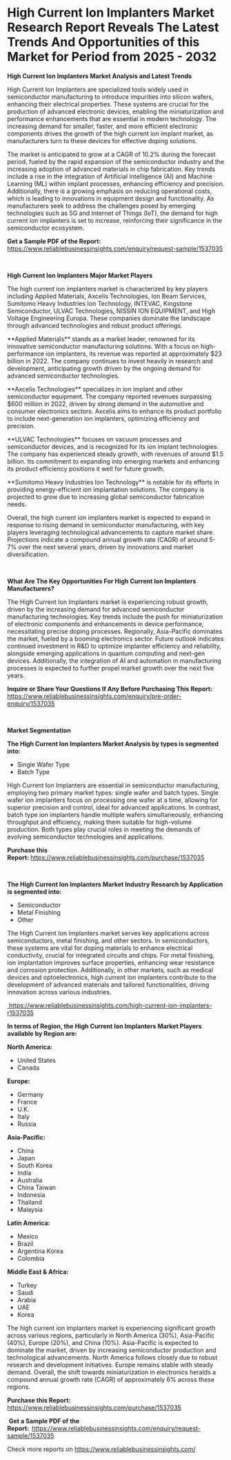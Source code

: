 <p><h1>High Current Ion Implanters Market Research Report Reveals The Latest Trends And Opportunities of this Market for Period from 2025 - 2032</h1></p><p><strong>High Current Ion Implanters Market Analysis and Latest Trends</strong></p>
<p><p>High Current Ion Implanters are specialized tools widely used in semiconductor manufacturing to introduce impurities into silicon wafers, enhancing their electrical properties. These systems are crucial for the production of advanced electronic devices, enabling the miniaturization and performance enhancements that are essential in modern technology. The increasing demand for smaller, faster, and more efficient electronic components drives the growth of the high current ion implant market, as manufacturers turn to these devices for effective doping solutions.</p><p>The market is anticipated to grow at a CAGR of 10.2% during the forecast period, fueled by the rapid expansion of the semiconductor industry and the increasing adoption of advanced materials in chip fabrication. Key trends include a rise in the integration of Artificial Intelligence (AI) and Machine Learning (ML) within implant processes, enhancing efficiency and precision. Additionally, there is a growing emphasis on reducing operational costs, which is leading to innovations in equipment design and functionality. As manufacturers seek to address the challenges posed by emerging technologies such as 5G and Internet of Things (IoT), the demand for high current ion implanters is set to increase, reinforcing their significance in the semiconductor ecosystem.</p></p>
<p><strong>Get a Sample PDF of the Report:&nbsp;</strong> <a href="https://www.reliablebusinessinsights.com/enquiry/request-sample/1537035?utm_campaign=1581&utm_medium=2&utm_source=Github&utm_content=ia&utm_term=11042025&utm_id=high-current-ion-implanters">https://www.reliablebusinessinsights.com/enquiry/request-sample/1537035</a></p>
<p>&nbsp;</p>
<p><strong>High Current Ion Implanters Major Market Players</strong></p>
<p><p>The high current ion implanters market is characterized by key players including Applied Materials, Axcelis Technologies, Ion Beam Services, Sumitomo Heavy Industries Ion Technology, INTEVAC, Kingstone Semiconductor, ULVAC Technologies, NISSIN ION EQUIPMENT, and High Voltage Engineering Europa. These companies dominate the landscape through advanced technologies and robust product offerings.</p><p>**Applied Materials** stands as a market leader, renowned for its innovative semiconductor manufacturing solutions. With a focus on high-performance ion implanters, its revenue was reported at approximately $23 billion in 2022. The company continues to invest heavily in research and development, anticipating growth driven by the ongoing demand for advanced semiconductor technologies.</p><p>**Axcelis Technologies** specializes in ion implant and other semiconductor equipment. The company reported revenues surpassing $600 million in 2022, driven by strong demand in the automotive and consumer electronics sectors. Axcelis aims to enhance its product portfolio to include next-generation ion implanters, optimizing efficiency and precision.</p><p>**ULVAC Technologies** focuses on vacuum processes and semiconductor devices, and is recognized for its ion implant technologies. The company has experienced steady growth, with revenues of around $1.5 billion. Its commitment to expanding into emerging markets and enhancing its product efficiency positions it well for future growth.</p><p>**Sumitomo Heavy Industries Ion Technology** is notable for its efforts in providing energy-efficient ion implantation solutions. The company is projected to grow due to increasing global semiconductor fabrication needs.</p><p>Overall, the high current ion implanters market is expected to expand in response to rising demand in semiconductor manufacturing, with key players leveraging technological advancements to capture market share. Projections indicate a compound annual growth rate (CAGR) of around 5-7% over the next several years, driven by innovations and market diversification.</p></p>
<p>&nbsp;</p>
<p><strong>What Are The Key Opportunities For High Current Ion Implanters Manufacturers?</strong></p>
<p><p>The High Current Ion Implanters market is experiencing robust growth, driven by the increasing demand for advanced semiconductor manufacturing technologies. Key trends include the push for miniaturization of electronic components and enhancements in device performance, necessitating precise doping processes. Regionally, Asia-Pacific dominates the market, fueled by a booming electronics sector. Future outlook indicates continued investment in R&D to optimize implanter efficiency and reliability, alongside emerging applications in quantum computing and next-gen devices. Additionally, the integration of AI and automation in manufacturing processes is expected to further propel market growth over the next five years.</p></p>
<p><strong>Inquire or Share Your Questions If Any Before Purchasing This Report:</strong> <a href="https://www.reliablebusinessinsights.com/enquiry/pre-order-enquiry/1537035?utm_campaign=1581&utm_medium=2&utm_source=Github&utm_content=ia&utm_term=11042025&utm_id=high-current-ion-implanters">https://www.reliablebusinessinsights.com/enquiry/pre-order-enquiry/1537035</a></p>
<p>&nbsp;</p>
<p><strong>Market Segmentation</strong></p>
<p><strong>The High Current Ion Implanters Market Analysis by types is segmented into:</strong></p>
<p><ul><li>Single Wafer Type</li><li>Batch Type</li></ul></p>
<p><p>High Current Ion Implanters are essential in semiconductor manufacturing, employing two primary market types: single wafer and batch types. Single wafer ion implanters focus on processing one wafer at a time, allowing for superior precision and control, ideal for advanced applications. In contrast, batch type ion implanters handle multiple wafers simultaneously, enhancing throughput and efficiency, making them suitable for high-volume production. Both types play crucial roles in meeting the demands of evolving semiconductor technologies and applications.</p></p>
<p><strong>Purchase this Report:&nbsp;</strong><a href="https://www.reliablebusinessinsights.com/purchase/1537035?utm_campaign=1581&utm_medium=2&utm_source=Github&utm_content=ia&utm_term=11042025&utm_id=high-current-ion-implanters">https://www.reliablebusinessinsights.com/purchase/1537035</a></p>
<p>&nbsp;</p>
<p><strong>The High Current Ion Implanters Market Industry Research by Application is segmented into:</strong></p>
<p><ul><li>Semiconductor</li><li>Metal Finishing</li><li>Other</li></ul></p>
<p><p>The High Current Ion Implanters market serves key applications across semiconductors, metal finishing, and other sectors. In semiconductors, these systems are vital for doping materials to enhance electrical conductivity, crucial for integrated circuits and chips. For metal finishing, ion implantation improves surface properties, enhancing wear resistance and corrosion protection. Additionally, in other markets, such as medical devices and optoelectronics, high current ion implanters contribute to the development of advanced materials and tailored functionalities, driving innovation across various industries.</p></p>
<p><a href="https://www.reliablebusinessinsights.com/high-current-ion-implanters-r1537035?utm_campaign=1581&utm_medium=2&utm_source=Github&utm_content=ia&utm_term=11042025&utm_id=high-current-ion-implanters">&nbsp;https://www.reliablebusinessinsights.com/high-current-ion-implanters-r1537035</a></p>
<p><strong>In terms of Region, the High Current Ion Implanters Market Players available by Region are:</strong></p>
<p>
    <p> <strong> North America: </strong>
        <ul>
            <li>United States</li>
            <li>Canada</li>
        </ul>
        </p> 
    <p> <strong> Europe: </strong>
        <ul>
            <li>Germany</li>
            <li>France</li>
            <li>U.K.</li>
            <li>Italy</li>
            <li>Russia</li>
        </ul>
        </p> 
    <p> <strong> Asia-Pacific: </strong>
        <ul>
            <li>China</li>
            <li>Japan</li>
            <li>South Korea</li>
            <li>India</li>
            <li>Australia</li>
            <li>China Taiwan</li>
            <li>Indonesia</li>
            <li>Thailand</li>
            <li>Malaysia</li>
        </ul>
        </p> 
    <p> <strong> Latin America: </strong>
        <ul>
            <li>Mexico</li>
            <li>Brazil</li>
            <li>Argentina Korea</li>
            <li>Colombia</li>
        </ul>
        </p> 
    <p> <strong> Middle East & Africa: </strong>
        <ul>
            <li>Turkey</li>
            <li>Saudi</li>
            <li>Arabia</li>
            <li>UAE</li>
            <li>Korea</li>
        </ul>
    </p>
    </p>
<p><p>The high current ion implanters market is experiencing significant growth across various regions, particularly in North America (30%), Asia-Pacific (40%), Europe (20%), and China (10%). Asia-Pacific is expected to dominate the market, driven by increasing semiconductor production and technological advancements. North America follows closely due to robust research and development initiatives. Europe remains stable with steady demand. Overall, the shift towards miniaturization in electronics heralds a compound annual growth rate (CAGR) of approximately 6% across these regions.</p></p>
<p><strong>Purchase this Report: </strong><a href="https://www.reliablebusinessinsights.com/purchase/1537035?utm_campaign=1581&utm_medium=2&utm_source=Github&utm_content=ia&utm_term=11042025&utm_id=high-current-ion-implanters">https://www.reliablebusinessinsights.com/purchase/1537035</a></p>
<p>&nbsp;<strong>Get a Sample PDF of the Report:&nbsp;&nbsp;</strong><a href="https://www.reliablebusinessinsights.com/enquiry/request-sample/1537035?utm_campaign=1581&utm_medium=2&utm_source=Github&utm_content=ia&utm_term=11042025&utm_id=high-current-ion-implanters">https://www.reliablebusinessinsights.com/enquiry/request-sample/1537035</a></p>
<p><strong></strong></p>
<p>Check more reports on <a href="https://www.reliablebusinessinsights.com/?utm_campaign=1581&utm_medium=2&utm_source=Github&utm_content=ia&utm_term=11042025&utm_id=high-current-ion-implanters">https://www.reliablebusinessinsights.com/</a></p>